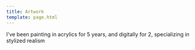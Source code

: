 ```yaml
---
title: Artwork
template: page.html
---
```


I've been painting in acrylics for 5 years, and digitally for 2, specializing in stylized realism
